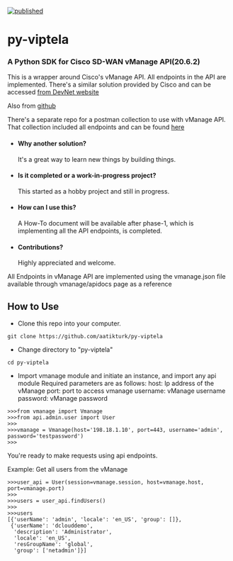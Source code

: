 [![published](https://static.production.devnetcloud.com/codeexchange/assets/images/devnet-published.svg)](https://developer.cisco.com/codeexchange/github/repo/aatikturk/py-viptela)

# py-viptela
### A Python SDK for Cisco SD-WAN vManage API(20.6.2)

This is a wrapper around Cisco's vManage API. All endpoints in the API are implemented. There's a similar solution provided by Cisco and can be accessed [from DevNet website](https://developer.cisco.com/codeexchange/github/repo/CiscoDevNet/python-viptela/)

Also from [github](https://github.com/CiscoDevNet/python-viptela)

There's a separate repo for a postman collection to use with vManage API. That collection included all endpoints and can be found [here](https://github.com/aatikturk/Cisco-SD-WAN-Full-Postman-Collection)

* #### Why another solution?
    It's a great way to learn new things by building things.

* #### Is it completed or a work-in-progress project?
    This started as a hobby project and still in progress. 
   
* #### How can I use this?
    A How-To document will be available after phase-1, which is implementing all the API endpoints, is completed.

* #### Contributions?
    Highly appreciated and welcome.
    

All Endpoints in vManage API are implemented using the vmanage.json file available through vmanage/apidocs page as a reference

## How to Use

* Clone this repo into your computer.
```
git clone https://github.com/aatikturk/py-viptela
```

* Change directory to "py-viptela"
```
cd py-viptela
```

* Import vmanage module and initiate an instance, and import any api module
  Required parameters are as follows:
    host:       Ip address of the vManage
    port:       port to access vmanage
    username:   vManage username
    password:   vManage password

```
>>>from vmanage import Vmanage
>>>from api.admin.user import User
>>>
>>>vmanage = Vmanage(host='198.18.1.10', port=443, username='admin', password='testpassword')
>>>
```

You're ready to make requests using api endpoints. 

Example:  Get all users from the vManage

```
>>>user_api = User(session=vmanage.session, host=vmanage.host, port=vmanage.port)
>>>
>>>users = user_api.findUsers()
>>>
>>>users
[{'userName': 'admin', 'locale': 'en_US', 'group': []},
 {'userName': 'dclouddemo',
  'description': 'Administrator',
  'locale': 'en_US',
  'resGroupName': 'global',
  'group': ['netadmin']}]
```
